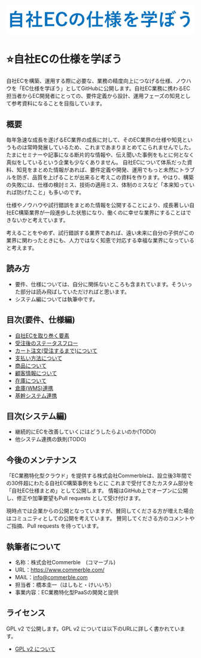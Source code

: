 ![自社ECの仕様を学ぼう](https://github.com/commerble/ecspec/blob/master/specs/media/title.jpg)


# :star:自社ECの仕様を学ぼう
自社ECを構築、運用する際に必要な、業務の精度向上につなげる仕様、ノウハウを「EC仕様を学ぼう」としてGitHubに公開します。自社EC業務に携わるEC担当者からEC開発者にとっての、要件定義から設計、運用フェーズの知見として参考資料になることを目指しています。

## 概要
毎年急速な成長を遂げるEC業界の成長に対して、そのEC業界の仕様や知見というものは常時発展しているため、これまであまりまとめてこられませんでした。たまにセミナーや記事になる断片的な情報や、伝え聞いた事例をもとに何となく真似をしているという企業も少なくありません。
自社ECについて体系だった資料、知見をまとめた情報があれば、要件定義や開発、運用でもっと未然にトラブルを防ぎ、品質を上げることが出来ると考えこの資料を作ります。やはり、構築の失敗には、仕様の検討ミス、技術の適用ミス、体制のミスなど「本来知っていれば防げたこと」も多いのです。

仕様やノウハウや試行錯誤をまとめた情報を公開することにより、成長著しい自社EC構築業界が一段進歩した状態になり、働くのに幸せな業界にすることはできないかと考えています。

考えることをやめず、試行錯誤する業界であれば、遠い未来に自分の子供がこの業界に関わったときにも、人力ではなく知恵で対応する幸福な業界になっていると考えます。


## 読み方
- 要件、仕様については、自分に関係ないところも含まれています。そういった部分は読み飛ばしていただければと思います。
- システム編については執筆中です。

## 目次(要件、仕様編)
- [自社ECを取り巻く要素](https://github.com/commerble/ecspec/blob/master/specs/EC.md)
- [受注後のステータスフロー](https://github.com/commerble/ecspec/blob/master/specs/OrderStatus.md)
- [カート注文(受注するまで)について](https://github.com/commerble/ecspec/blob/master/specs/Order.md)
- [支払い方法について](https://github.com/commerble/ecspec/blob/master/specs/Payment.md)
- [商品について](https://github.com/commerble/ecspec/blob/master/specs/Product.md)
- [顧客情報について](https://github.com/commerble/ecspec/blob/master/specs/Customer.md)
- [在庫について](https://github.com/commerble/ecspec/blob/master/specs/Stock.md)
- [倉庫(WMS)連携](https://github.com/commerble/ecspec/blob/master/specs/WMS.md)
- [基幹システム連携](https://github.com/commerble/ecspec/blob/master/specs/Federation.md)


## 目次(システム編)
- 継続的にECを改善していくにはどうしたらよいのか(TODO)
- 他システム連携の鉄則(TODO)


## 今後のメンテナンス
「EC業務特化型クラウド」を提供する株式会社Commerbleは、設立後3年間での30件超にわたる自社EC構築事例をもとに
これまで受付てきたカスタム部分を「自社EC仕様まとめ」として公開します。
情報はGitHub上でオープンに公開し、修正や加筆要望もPull requests として受け付けます。

現時点では企業からの公開となっていますが、賛同してくださる方が増えた場合はコミュニティとしての公開を考えています。
賛同してくださる方のコメントやご指摘、Pull requests を待っています。


## 執筆者について
- 名称：株式会社Commerble　(コマーブル)
- URL：https://www.commerble.com/
- MAIL：info@commerble.com
- 担当者：橋本圭一（はしもと・けいいち）
- 事業内容：EC業務特化型PaaSの開発と提供


## ライセンス
GPL v2 で公開します。GPL v2 については以下のURLに詳しく書かれています。
- [GPL v2 について](https://www.gnu.org/licenses/old-licenses/gpl-2.0-faq.ja.html#WhatDoesGPLStandFor)





